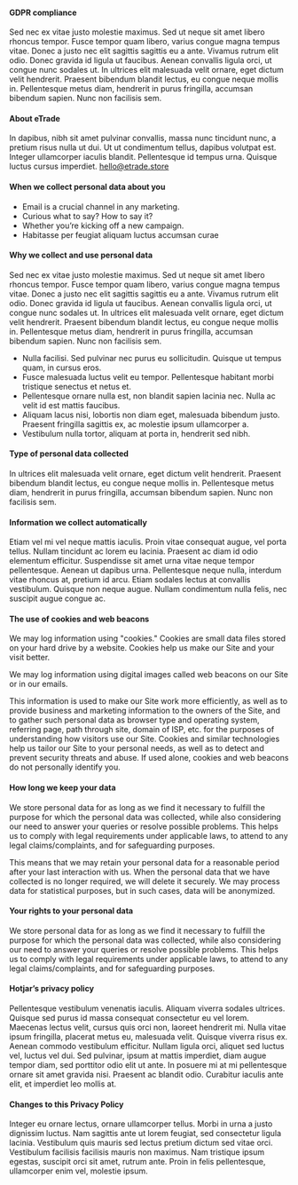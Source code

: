 #### GDPR compliance

Sed nec ex vitae justo molestie maximus. Sed ut neque sit amet libero rhoncus tempor. Fusce tempor quam libero, varius congue magna tempus vitae. Donec a justo nec elit sagittis sagittis eu a ante. Vivamus rutrum elit odio. Donec gravida id ligula ut faucibus. Aenean convallis ligula orci, ut congue nunc sodales ut. In ultrices elit malesuada velit ornare, eget dictum velit hendrerit. Praesent bibendum blandit lectus, eu congue neque mollis in. Pellentesque metus diam, hendrerit in purus fringilla, accumsan bibendum sapien. Nunc non facilisis sem.

#### About eTrade

In dapibus, nibh sit amet pulvinar convallis, massa nunc tincidunt nunc, a pretium risus nulla ut dui. Ut ut condimentum tellus, dapibus volutpat est. Integer ullamcorper iaculis blandit. Pellentesque id tempus urna. Quisque luctus cursus imperdiet. [hello@etrade.store](mailto:hello@etrade.store)

#### When we collect personal data about you

- Email is a crucial channel in any marketing.
- Curious what to say? How to say it?
- Whether you’re kicking off a new campaign.
- Habitasse per feugiat aliquam luctus accumsan curae

#### Why we collect and use personal data

Sed nec ex vitae justo molestie maximus. Sed ut neque sit amet libero rhoncus tempor. Fusce tempor quam libero, varius congue magna tempus vitae. Donec a justo nec elit sagittis sagittis eu a ante. Vivamus rutrum elit odio. Donec gravida id ligula ut faucibus. Aenean convallis ligula orci, ut congue nunc sodales ut. In ultrices elit malesuada velit ornare, eget dictum velit hendrerit. Praesent bibendum blandit lectus, eu congue neque mollis in. Pellentesque metus diam, hendrerit in purus fringilla, accumsan bibendum sapien. Nunc non facilisis sem.

- Nulla facilisi. Sed pulvinar nec purus eu sollicitudin. Quisque ut tempus quam, in cursus eros.
- Fusce malesuada luctus velit eu tempor. Pellentesque habitant morbi tristique senectus et netus et.
- Pellentesque ornare nulla est, non blandit sapien lacinia nec. Nulla ac velit id est mattis faucibus.
- Aliquam lacus nisi, lobortis non diam eget, malesuada bibendum justo. Praesent fringilla sagittis ex, ac molestie ipsum ullamcorper a.
- Vestibulum nulla tortor, aliquam at porta in, hendrerit sed nibh.

#### Type of personal data collected

In ultrices elit malesuada velit ornare, eget dictum velit hendrerit. Praesent bibendum blandit lectus, eu congue neque mollis in. Pellentesque metus diam, hendrerit in purus fringilla, accumsan bibendum sapien. Nunc non facilisis sem.

#### Information we collect automatically

Etiam vel mi vel neque mattis iaculis. Proin vitae consequat augue, vel porta tellus. Nullam tincidunt ac lorem eu lacinia. Praesent ac diam id odio elementum efficitur. Suspendisse sit amet urna vitae neque tempor pellentesque. Aenean ut dapibus urna. Pellentesque neque nulla, interdum vitae rhoncus at, pretium id arcu. Etiam sodales lectus at convallis vestibulum. Quisque non neque augue. Nullam condimentum nulla felis, nec suscipit augue congue ac.

#### The use of cookies and web beacons

We may log information using "cookies." Cookies are small data files stored on your hard drive by a website. Cookies help us make our Site and your visit better.

We may log information using digital images called web beacons on our Site or in our emails.

This information is used to make our Site work more efficiently, as well as to provide business and marketing information to the owners of the Site, and to gather such personal data as browser type and operating system, referring page, path through site, domain of ISP, etc. for the purposes of understanding how visitors use our Site. Cookies and similar technologies help us tailor our Site to your personal needs, as well as to detect and prevent security threats and abuse. If used alone, cookies and web beacons do not personally identify you.

#### How long we keep your data

We store personal data for as long as we find it necessary to fulfill the purpose for which the personal data was collected, while also considering our need to answer your queries or resolve possible problems. This helps us to comply with legal requirements under applicable laws, to attend to any legal claims/complaints, and for safeguarding purposes.

This means that we may retain your personal data for a reasonable period after your last interaction with us. When the personal data that we have collected is no longer required, we will delete it securely. We may process data for statistical purposes, but in such cases, data will be anonymized.

#### Your rights to your personal data

We store personal data for as long as we find it necessary to fulfill the purpose for which the personal data was collected, while also considering our need to answer your queries or resolve possible problems. This helps us to comply with legal requirements under applicable laws, to attend to any legal claims/complaints, and for safeguarding purposes.

#### Hotjar’s privacy policy

Pellentesque vestibulum venenatis iaculis. Aliquam viverra sodales ultrices. Quisque sed purus id massa consequat consectetur eu vel lorem. Maecenas lectus velit, cursus quis orci non, laoreet hendrerit mi. Nulla vitae ipsum fringilla, placerat metus eu, malesuada velit. Quisque viverra risus ex. Aenean commodo vestibulum efficitur. Nullam ligula orci, aliquet sed luctus vel, luctus vel dui. Sed pulvinar, ipsum at mattis imperdiet, diam augue tempor diam, sed porttitor odio elit ut ante. In posuere mi at mi pellentesque ornare sit amet gravida nisi. Praesent ac blandit odio. Curabitur iaculis ante elit, et imperdiet leo mollis at.

#### Changes to this Privacy Policy

Integer eu ornare lectus, ornare ullamcorper tellus. Morbi in urna a justo dignissim luctus. Nam sagittis ante ut lorem feugiat, sed consectetur ligula lacinia. Vestibulum quis mauris sed lectus pretium dictum sed vitae orci. Vestibulum facilisis facilisis mauris non maximus. Nam tristique ipsum egestas, suscipit orci sit amet, rutrum ante. Proin in felis pellentesque, ullamcorper enim vel, molestie ipsum.
